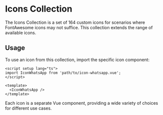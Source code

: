 
# Icons Collection

The Icons Collection is a set of 164 custom icons for scenarios where FontAwesome icons may not suffice. This collection extends the range of available icons.

## Usage

To use an icon from this collection, import the specific icon component:

```vue
<script setup lang="ts">
import IconWhatsApp from 'path/to/icon-whatsapp.vue';
</script>

<template>
  <IconWhatsApp />
</template>

```

Each icon is a separate Vue component, providing a wide variety of choices for different use cases.